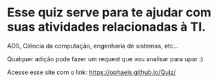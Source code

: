 # Esse quiz serve para te ajudar com suas atividades relacionadas à TI. 
ADS, Ciência da computação, engenharia de sistemas, etc... 

Qualquer adição pode fazer um request que vou analisar para upar :) 


Acesse esse site com o link: https://ophaels.github.io/Quiz/
